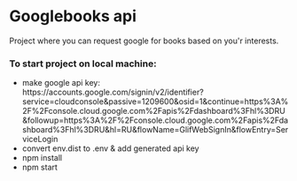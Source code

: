 # Googlebooks api
Project where you can request google for books based on you'r interests. 

### To start project on local machine:
<ul>
  <li>make google api key: <br/>
    https://accounts.google.com/signin/v2/identifier?service=cloudconsole&passive=1209600&osid=1&continue=https%3A%2F%2Fconsole.cloud.google.com%2Fapis%2Fdashboard%3Fhl%3DRU&followup=https%3A%2F%2Fconsole.cloud.google.com%2Fapis%2Fdashboard%3Fhl%3DRU&hl=RU&flowName=GlifWebSignIn&flowEntry=ServiceLogin </li>
  <li>convert env.dist to .env & add generated api key</li>
  <li>npm install</li>
  <li>npm start</li>
</ul>
